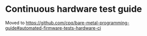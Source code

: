 # Continuous hardware test guide

Moved to
https://github.com/cpq/bare-metal-programming-guide#automated-firmware-tests-hardware-ci

